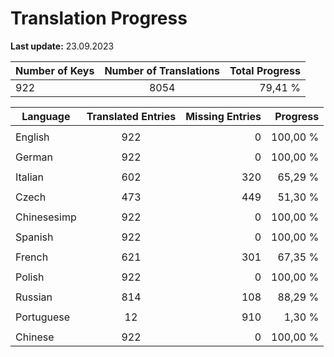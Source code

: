 # Translation Progress
**Last update:** 23.09.2023

| Number of Keys | Number of Translations | Total Progress |
|----------|:-----------------:|--------:|
922 | 8054 | 79,41 % |

| Language | Translated Entries | Missing Entries | Progress |
|----------|:-----------------:|--------:|--------:|
| | | |
| English | 922 | 0 | 100,00 %
| | | |
| German | 922 | 0 | 100,00 %
| | | |
| Italian | 602 | 320 | 65,29 %
| | | |
| Czech | 473 | 449 | 51,30 %
| | | |
| Chinesesimp | 922 | 0 | 100,00 %
| | | |
| Spanish | 922 | 0 | 100,00 %
| | | |
| French | 621 | 301 | 67,35 %
| | | |
| Polish | 922 | 0 | 100,00 %
| | | |
| Russian | 814 | 108 | 88,29 %
| | | |
| Portuguese | 12 | 910 | 1,30 %
| | | |
| Chinese | 922 | 0 | 100,00 %
